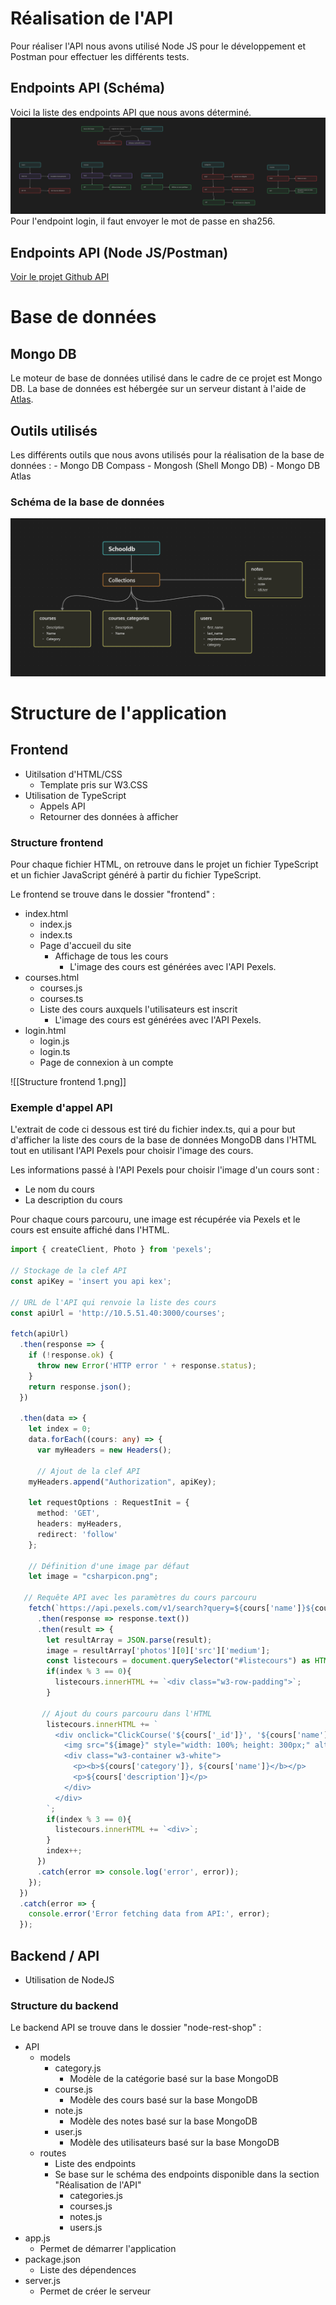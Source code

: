 # Réalisation de l'API

Pour réaliser l'API nous avons utilisé Node JS pour le développement et Postman pour effectuer les différents tests.
## Endpoints API (Schéma)

Voici la liste des endpoints API que nous avons déterminé.
![Endpoints](images/endpoints_final.png)
Pour l'endpoint login, il faut envoyer le mot de passe en sha256.

## Endpoints API (Node JS/Postman)
[Voir le projet Github API](https://github.com/KarelSvbd/BackendUdewish/tree/main)

# Base de données
## Mongo DB

Le moteur de base de données utilisé dans le cadre de ce projet est Mongo DB.
La base de données est hébergée sur un serveur distant à l'aide de [Atlas](https://www.mongodb.com/atlas/database).
## Outils utilisés

Les différents outils que nous avons utilisés pour la réalisation de la base de données :
	- Mongo DB Compass
	- Mongosh (Shell Mongo DB)
	- Mongo DB Atlas
### Schéma de la base de données
![Endpoints](images/schooldb_final.png)

# Structure de l'application

## Frontend
- Uitilsation d'HTML/CSS
	- Template pris sur W3.CSS
- Utilisation de TypeScript
	- Appels API
	- Retourner des données à afficher
### Structure frontend
Pour chaque fichier HTML, on retrouve dans le projet un fichier TypeScript et un fichier JavaScript généré à partir du fichier TypeScript.

Le frontend se trouve dans le dossier "frontend" :
- index.html
	- index.js
	- index.ts
	- Page d'accueil du site
		- Affichage de tous les cours
			- L'image des cours est générées avec l'API Pexels.
- courses.html
	- courses.js
	- courses.ts
	- Liste des cours auxquels l'utilisateurs est inscrit
		- L'image des cours est générées avec l'API Pexels.
- login.html
	- login.js
	- login.ts
	- Page de connexion à un compte

![[Structure frontend 1.png]]
### Exemple d'appel API

L'extrait de code ci dessous est tiré du fichier index.ts, qui a pour but d'afficher la liste des cours de la base de données MongoDB dans l'HTML tout en utilisant l'API Pexels pour choisir l'image des cours.

Les informations passé à l'API Pexels pour choisir l'image d'un cours sont :
- Le nom du cours
- La description du cours

Pour chaque cours parcouru, une image est récupérée via Pexels et le cours est ensuite affiché dans l'HTML.

```ts
import { createClient, Photo } from 'pexels';

// Stockage de la clef API
const apiKey = 'insert you api kex';

// URL de l'API qui renvoie la liste des cours
const apiUrl = 'http://10.5.51.40:3000/courses';

fetch(apiUrl)
  .then(response => {
    if (!response.ok) {
      throw new Error('HTTP error ' + response.status);
    }
    return response.json();
  })

  .then(data => {
    let index = 0;
    data.forEach((cours: any) => {
      var myHeaders = new Headers();
      
      // Ajout de la clef API
    myHeaders.append("Authorization", apiKey);

    let requestOptions : RequestInit = {
      method: 'GET',
      headers: myHeaders,
      redirect: 'follow'
    };

	// Définition d'une image par défaut
    let image = "csharpicon.png";
    
   // Requête API avec les paramètres du cours parcouru
    fetch(`https://api.pexels.com/v1/search?query=${cours['name']}${cours['category']}&per_page=1`, requestOptions)
      .then(response => response.text())
      .then(result => {
        let resultArray = JSON.parse(result);
        image = resultArray['photos'][0]['src']['medium'];
        const listecours = document.querySelector("#listecours") as HTMLElement;
        if(index % 3 == 0){
          listecours.innerHTML += `<div class="w3-row-padding">`;
        }

       // Ajout du cours parcouru dans l'HTML
        listecours.innerHTML += `
          <div onclick="ClickCourse('${cours['_id']}', '${cours['name']}')" class="w3-third w3-container w3-margin-bottom" style="color: red;">
            <img src="${image}" style="width: 100%; height: 300px;" alt="Norway" style="width:100%" class="w3-hover-opacity">
            <div class="w3-container w3-white">
              <p><b>${cours['category']}, ${cours['name']}</b></p>
              <p>${cours['description']}</p>
            </div>
          </div>
        `;
        if(index % 3 == 0){
          listecours.innerHTML += `<div>`;
        }
        index++;
      })
      .catch(error => console.log('error', error));
    });
  })
  .catch(error => {
    console.error('Error fetching data from API:', error);
  });
```
## Backend / API
- Utilisation de NodeJS
### Structure du backend
Le backend API se trouve dans le dossier "node-rest-shop" :
- API
	- models
		- category.js
			- Modèle de la catégorie basé sur la base MongoDB
		- course.js
			- Modèle des cours basé sur la base MongoDB
		- note.js
			- Modèle des notes basé sur la base MongoDB
		- user.js
			- Modèle des utilisateurs basé sur la base MongoDB
	- routes
		- Liste des endpoints
		- Se base sur le schéma des endpoints disponible dans la section "Réalisation de l'API"
			- categories.js
			- courses.js
			- notes.js
			- users.js
- app.js
	- Permet de démarrer l'application
- package.json
	- Liste des dépendences
- server.js
	- Permet de créer le serveur
